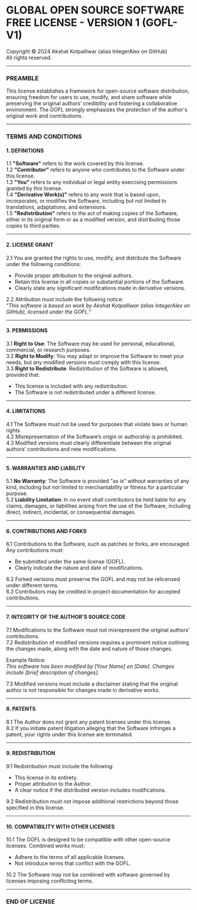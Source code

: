 # GLOBAL OPEN SOURCE SOFTWARE FREE LICENSE - VERSION 1 (GOFL-V1)

Copyright © 2024 Akshat Kotpalliwar (alias IntegerAlex on GitHub)  
All rights reserved.

---

### PREAMBLE
This license establishes a framework for open-source software distribution, ensuring freedom for users to use, modify, and share software while preserving the original authors’ credibility and fostering a collaborative environment. The GOFL strongly emphasizes the protection of the author's original work and contributions.

---

### TERMS AND CONDITIONS

#### 1. DEFINITIONS
1.1 **"Software"** refers to the work covered by this license.  
1.2 **"Contributor"** refers to anyone who contributes to the Software under this license.  
1.3 **"You"** refers to any individual or legal entity exercising permissions granted by this license.  
1.4 **"Derivative Work(s)"** refers to any work that is based upon, incorporates, or modifies the Software, including but not limited to translations, adaptations, and extensions.  
1.5 **"Redistribution"** refers to the act of making copies of the Software, either in its original form or as a modified version, and distributing those copies to third parties.

---

#### 2. LICENSE GRANT
2.1 You are granted the rights to use, modify, and distribute the Software under the following conditions:  
  - Provide proper attribution to the original authors.  
  - Retain this license in all copies or substantial portions of the Software.  
  - Clearly state any significant modifications made in derivative versions.

2.2 Attribution must include the following notice:  
  _"This software is based on work by Akshat Kotpalliwar (alias IntegerAlex on GitHub), licensed under the GOFL."_

---

#### 3. PERMISSIONS
3.1 **Right to Use**: The Software may be used for personal, educational, commercial, or research purposes.  
3.2 **Right to Modify**: You may adapt or improve the Software to meet your needs, but any modified versions must comply with this license.  
3.3 **Right to Redistribute**: Redistribution of the Software is allowed, provided that:  
  - This license is included with any redistribution.  
  - The Software is not redistributed under a different license.

---

#### 4. LIMITATIONS
4.1 The Software must not be used for purposes that violate laws or human rights.  
4.2 Misrepresentation of the Software’s origin or authorship is prohibited.  
4.3 Modified versions must clearly differentiate between the original authors’ contributions and new modifications.

---

#### 5. WARRANTIES AND LIABILITY
5.1 **No Warranty**: The Software is provided "as is" without warranties of any kind, including but not limited to merchantability or fitness for a particular purpose.  
5.2 **Liability Limitation**: In no event shall contributors be held liable for any claims, damages, or liabilities arising from the use of the Software, including direct, indirect, incidental, or consequential damages.

---

#### 6. CONTRIBUTIONS AND FORKS
6.1 Contributions to the Software, such as patches or forks, are encouraged. Any contributions must:  
  - Be submitted under the same license (GOFL).  
  - Clearly indicate the nature and date of modifications.

6.2 Forked versions must preserve the GOFL and may not be relicensed under different terms.  
6.3 Contributors may be credited in project documentation for accepted contributions.

---

#### 7. INTEGRITY OF THE AUTHOR'S SOURCE CODE
7.1 Modifications to the Software must not misrepresent the original authors’ contributions.  
7.2 Redistribution of modified versions requires a prominent notice outlining the changes made, along with the date and nature of those changes.  

Example Notice:  
_This software has been modified by [Your Name] on [Date]. Changes include [brief description of changes]._

7.3 Modified versions must include a disclaimer stating that the original author is not responsible for changes made in derivative works.

---

#### 8. PATENTS
8.1 The Author does not grant any patent licenses under this license.  
8.2 If you initiate patent litigation alleging that the Software infringes a patent, your rights under this license are terminated.

---

#### 9. REDISTRIBUTION
9.1 Redistribution must include the following:  
  - This license in its entirety.  
  - Proper attribution to the Author.  
  - A clear notice if the distributed version includes modifications.

9.2 Redistribution must not impose additional restrictions beyond those specified in this license.

---

#### 10. COMPATIBILITY WITH OTHER LICENSES
10.1 The GOFL is designed to be compatible with other open-source licenses. Combined works must:  
  - Adhere to the terms of all applicable licenses.  
  - Not introduce terms that conflict with the GOFL.

10.2 The Software may not be combined with software governed by licenses imposing conflicting terms.

---

### END OF LICENSE

